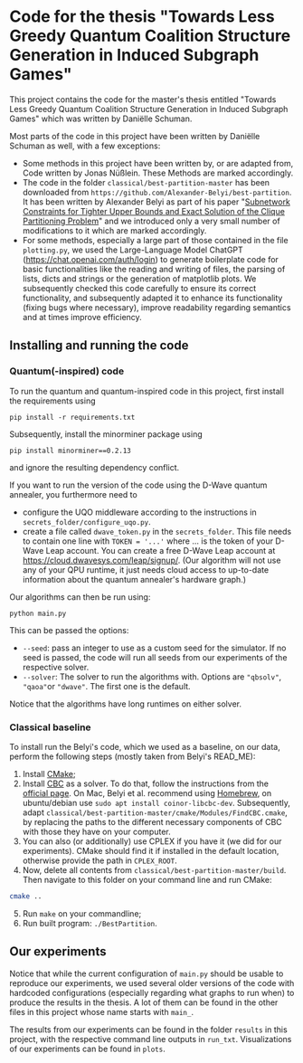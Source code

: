 # Code for the thesis "Towards Less Greedy Quantum Coalition Structure Generation in Induced Subgraph Games"

This project contains the code for the master's thesis entitled 
"Towards Less Greedy Quantum Coalition Structure Generation in Induced Subgraph Games"
which was written by Daniëlle Schuman.

Most parts of the code in this project have been written by Daniëlle Schuman as well, with a few exceptions:
- Some methods in this project have been written by, or are adapted from, Code written by Jonas Nüßlein. These Methods are marked accordingly.
- The code in the folder `classical/best-partition-master` has been downloaded from `https://github.com/Alexander-Belyi/best-partition`. It has been written by Alexander Belyi as part of his paper "[Subnetwork Constraints for Tighter Upper Bounds and Exact Solution of the Clique Partitioning Problem](https://arxiv.org/abs/2110.05627)" and we introduced only a very small number of modifications to it which are marked accordingly.
- For some methods, especially a large part of those contained in the file `plotting.py`, we used the Large-Language Model ChatGPT (https://chat.openai.com/auth/login) to generate boilerplate code for basic functionalities like the reading and writing of files, the parsing of lists, dicts and strings or the generation of matplotlib plots. We subsequently checked this code carefully to ensure its correct functionality, and subsequently adapted it to enhance its functionality (fixing bugs where necessary), improve readability regarding semantics and at times improve efficiency.


## Installing and running the code

### Quantum(-inspired) code

To run the quantum and quantum-inspired code in this project, first install the requirements using

```
pip install -r requirements.txt
```
Subsequently, install the minorminer package using
```
pip install minorminer==0.2.13
```
and ignore the resulting dependency conflict.

If you want to run the version of the code using the D-Wave quantum annealer, you furthermore need to
- configure the UQO middleware according to the instructions in `secrets_folder/configure_uqo.py`.
- create a file called `dwave_token.py` in the `secrets_folder`. This file needs to contain one line with `TOKEN = '...'` where ... is the token of your D-Wave Leap account. You can create a free D-Wave Leap account at https://cloud.dwavesys.com/leap/signup/. (Our algorithm will not use any of your QPU runtime, it just needs cloud access to up-to-date information about the quantum annealer's hardware graph.)

Our algorithms can then be run using:
```
python main.py
```
This can be passed the options:
- `--seed`: pass an integer to use as a custom seed for the simulator. If no seed is passed, the code will run all seeds from our experiments of the respective solver.
- `--solver`: The solver to run the algorithms with. Options are `"qbsolv"`, `"qaoa"`or `"dwave"`. The first one is the default.

Notice that the algorithms have long runtimes on either solver.

### Classical baseline
To install run the Belyi's code, which we used as a baseline, on our data, perform the following steps (mostly taken from Belyi's READ_ME):

1. Install [CMake](https://cmake.org/download/);
2. Install [CBC](https://github.com/coin-or/Cbc) as a solver. To do that, follow the instructions from the [official page](https://github.com/coin-or/Cbc). On Mac, Belyi et al. recommend using [Homebrew](https://brew.sh/), on ubuntu/debian use ```sudo apt install coinor-libcbc-dev```. Subsequently, adapt `classical/best-partition-master/cmake/Modules/FindCBC.cmake`, by replacing the paths to the different necessary components of CBC with those they have on your computer.
3. You can also (or additionally) use CPLEX if you have it (we did for our experiments). CMake should find it if installed in the default location, otherwise provide the path in `CPLEX_ROOT`.
4. Now, delete all contents from `classical/best-partition-master/build`. Then navigate to this folder on your command line and run CMake: 
```bash
cmake ..
```
5. Run ```make``` on your commandline;
6. Run built program: ```./BestPartition```.


## Our experiments
Notice that while the current configuration of `main.py` should be usable to reproduce our experiments, we used several older versions of the code with hardcoded configurations (especially regarding what graphs to run when) to produce the results in the thesis. A lot of them can be found in the other files in this project whose name starts with `main_`.

The results from our experiments can be found in the folder `results` in this project, with the respective command line outputs in `run_txt`. Visualizations of our experiments can be found in `plots`.